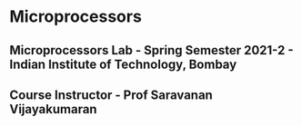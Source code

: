 # Microprocessors

## Microprocessors Lab - Spring Semester 2021-2 - Indian Institute of Technology, Bombay 

## Course Instructor - Prof Saravanan Vijayakumaran
